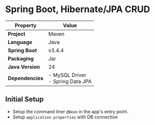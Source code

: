 # Spring Boot, Hibernate/JPA CRUD

| Property         | Value                               |
|------------------|-------------------------------------|
| **Project**      | Maven                               |
| **Language**     | Java                                |
| **Spring Boot**  | v3.4.4                              |
| **Packaging**    | Jar                                 |
| **Java Version** | 24                                  |
| **Dependencies** | - MySQL Driver<br>- Spring Data JPA |

## Initial Setup
- Setup the command liner `@Bean` in the app's entry point.
- Setup `application.properties` with DB connection

